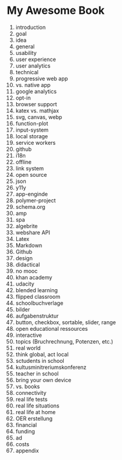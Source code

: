 # My Awesome Book

1. introduction
  1. goal
  2. idea
3. general
  4. usability
  5. user experience
  6. user analytics
7. technical
  8. progressive web app
  9. vs. native app
  10. google analytics
  11. opt-in
  12. browser support
  13. katex vs. mathjax
  14. svg, canvas, webp
  15. function-plot
  16. input-system
  17. local storage
  18. service workers
  19. github
  20. i18n
  21. offline
  22. link system
  23. open source
  24. json
  21. y11y
  22. app-enginde
  23. polymer-project
  24. schema.org
  25. amp
  26. spa
  27. algebrite
  28. webshare API
  29. Latex
  30. Markdown
  31. Github
32. design
33. didactical
  34. no mooc
  35. khan academy
  36. udacity
  37. blended learning
  38. flipped classroom
  39. schoolbuchverlage
  40. bilder
  41. aufgabenstruktur
  42. button, checkbox, sortable, slider, range
  43. open educational ressources
  44. interactive
  45. topics (Bruchrechnung, Potenzen, etc.)
46. real world
  47. think global, act local
  48. sctudents in school
  49. kultusminitreriumskonferenz
  50. teacher in school
  51. bring your own device
  52. vs. books
  53. connectivity
  54. real life tests
  55. real life situations
  56. real life at home
  57. OER erstellung
58. financial
  59. funding
  60. ad
  61. costs
62. appendix
